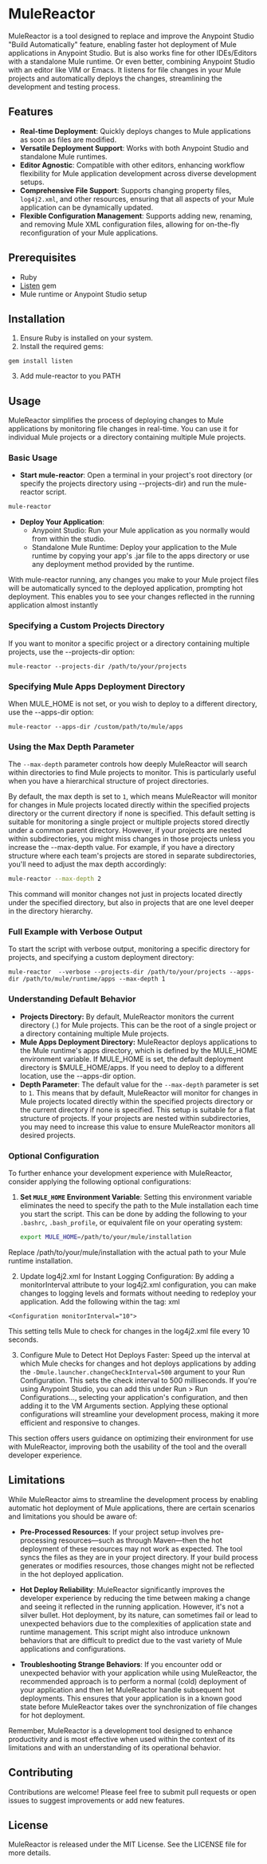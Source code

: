 # MuleReactor

MuleReactor is a tool designed to replace and improve the Anypoint Studio "Build Automatically" feature, enabling faster hot deployment of Mule applications in Anypoint Studio. But is also works fine for other IDEs/Editors with a standalone Mule runtime. Or even better, combining Anypoint Studio with an editor like VIM or Emacs.
It listens for file changes in your Mule projects and automatically deploys the changes, streamlining the development and testing process.

## Features

- **Real-time Deployment**: Quickly deploys changes to Mule applications as soon as files are modified.
- **Versatile Deployment Support**: Works with both Anypoint Studio and standalone Mule runtimes.
- **Editor Agnostic**: Compatible with other editors, enhancing workflow flexibility for Mule application development across diverse development setups.
- **Comprehensive File Support**: Supports changing property files, `log4j2.xml`, and other resources, ensuring that all aspects of your Mule application can be dynamically updated.
- **Flexible Configuration Management**: Supports adding new, renaming, and removing Mule XML configuration files, allowing for on-the-fly reconfiguration of your Mule applications.

## Prerequisites

- Ruby
- [Listen](https://github.com/guard/listen) gem
- Mule runtime or Anypoint Studio setup

## Installation

1. Ensure Ruby is installed on your system.
2. Install the required gems:
```
gem install listen
```
3. Add mule-reactor to you PATH


## Usage

MuleReactor simplifies the process of deploying changes to Mule applications by monitoring file changes in real-time. You can use it for individual Mule projects or a directory containing multiple Mule projects.

### Basic Usage


- **Start mule-reactor**: Open a terminal in your project's root directory (or specify the projects directory using --projects-dir) and run the mule-reactor script.

```bash
mule-reactor
```
- **Deploy Your Application**:
  - Anypoint Studio: Run your Mule application as you normally would from within the studio.
  - Standalone Mule Runtime: Deploy your application to the Mule runtime by copying your app's .jar file to the apps directory or use any deployment method provided by the runtime.

With mule-reactor running, any changes you make to your Mule project files will be automatically synced to the deployed application, prompting hot deployment. 
This enables you to see your changes reflected in the running application almost instantly



### Specifying a Custom Projects Directory
If you want to monitor a specific project or a directory containing multiple projects, use the --projects-dir option:
```
mule-reactor --projects-dir /path/to/your/projects
```

### Specifying Mule Apps Deployment Directory
When MULE_HOME is not set, or you wish to deploy to a different directory, use the --apps-dir option:

```
mule-reactor --apps-dir /custom/path/to/mule/apps
```


### Using the Max Depth Parameter

The `--max-depth` parameter controls how deeply MuleReactor will search within directories to find Mule projects to monitor. This is particularly useful when you have a hierarchical structure of project directories.

By default, the max depth is set to `1`, which means MuleReactor will monitor for changes in Mule projects located directly within the specified projects directory or the current directory if none is specified. This default setting is suitable for monitoring a single project or multiple projects stored directly under a common parent directory.
However, if your projects are nested within subdirectories, you might miss changes in those projects unless you increase the --max-depth value. For example, if you have a directory structure where each team's projects are stored in separate subdirectories, you'll need to adjust the max depth accordingly:

```bash
mule-reactor --max-depth 2
```
This command will monitor changes not just in projects located directly under the specified directory, but also in projects that are one level deeper in the directory hierarchy.


### Full Example with Verbose Output
To start the script with verbose output, monitoring a specific directory for projects, and specifying a custom deployment directory:

```
mule-reactor  --verbose --projects-dir /path/to/your/projects --apps-dir /path/to/mule/runtime/apps --max-depth 1
```



### Understanding Default Behavior
- **Projects Directory:** By default, MuleReactor monitors the current directory (.) for Mule projects. This can be the root of a single project or a directory containing multiple Mule projects.
- **Mule Apps Deployment Directory:** MuleReactor deploys applications to the Mule runtime's apps directory, which is defined by the MULE_HOME environment variable. If MULE_HOME is set, the default deployment directory is $MULE_HOME/apps. If you need to deploy to a different location, use the --apps-dir option.
- **Depth Parameter**: The default value for the `--max-depth` parameter is set to `1`. This means that by default, MuleReactor will monitor for changes in Mule projects located directly within the specified projects directory or the current directory if none is specified. This setup is suitable for a flat structure of projects. If your projects are nested within subdirectories, you may need to increase this value to ensure MuleReactor monitors all desired projects.

### Optional Configuration

To further enhance your development experience with MuleReactor, consider applying the following optional configurations:

1. **Set `MULE_HOME` Environment Variable**: Setting this environment variable eliminates the need to specify the path to the Mule installation each time you start the script. This can be done by adding the following to your `.bashrc`, `.bash_profile`, or equivalent file on your operating system:
   ```bash
   export MULE_HOME=/path/to/your/mule/installation
   ```

Replace /path/to/your/mule/installation with the actual path to your Mule runtime installation.

2. Update log4j2.xml for Instant Logging Configuration: By adding a monitorInterval attribute to your log4j2.xml configuration, you can make changes to logging levels and formats without needing to redeploy your application. Add the following within the <Configuration> tag:
xml
```
<Configuration monitorInterval="10">
```
This setting tells Mule to check for changes in the log4j2.xml file every 10 seconds.

3. Configure Mule to Detect Hot Deploys Faster: Speed up the interval at which Mule checks for changes and hot deploys applications by adding the
   ``` -Dmule.launcher.changeCheckInterval=500 ```
   argument to your Run Configuration. This sets the check interval to 500 milliseconds. If you're using Anypoint Studio, you can add this under Run > Run Configurations..., selecting your application's configuration, and then adding it to the VM Arguments section.
Applying these optional configurations will streamline your development process, making it more efficient and responsive to changes.

This section offers users guidance on optimizing their environment for use with MuleReactor, improving both the usability of the tool and the overall developer experience.
   

## Limitations

While MuleReactor aims to streamline the development process by enabling automatic hot deployment of Mule applications, there are certain scenarios and limitations you should be aware of:

- **Pre-Processed Resources**: If your project setup involves pre-processing resources—such as through Maven—then the hot deployment of these resources may not work as expected. The tool syncs the files as they are in your project directory. If your build process generates or modifies resources, those changes might not be reflected in the hot deployed application.

- **Hot Deploy Reliability**: MuleReactor significantly improves the developer experience by reducing the time between making a change and seeing it reflected in the running application. However, it's not a silver bullet. Hot deployment, by its nature, can sometimes fail or lead to unexpected behaviors due to the complexities of application state and runtime management. This script might also introduce unknown behaviors that are difficult to predict due to the vast variety of Mule applications and configurations.

- **Troubleshooting Strange Behaviors**: If you encounter odd or unexpected behavior with your application while using MuleReactor, the recommended approach is to perform a normal (cold) deployment of your application and then let MuleReactor handle subsequent hot deployments. This ensures that your application is in a known good state before MuleReactor takes over the synchronization of file changes for hot deployment.

Remember, MuleReactor is a development tool designed to enhance productivity and is most effective when used within the context of its limitations and with an understanding of its operational behavior.



## Contributing

Contributions are welcome! Please feel free to submit pull requests or open issues to suggest improvements or add new features.

## License

MuleReactor is released under the MIT License. See the LICENSE file for more details.
